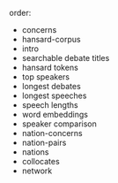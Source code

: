 order: 

- concerns 
- hansard-corpus
- intro 
- searchable debate titles
- hansard tokens
- top speakers
- longest debates
- longest speeches
- speech lengths
- word embeddings
- speaker comparison
- nation-concerns
- nation-pairs
- nations
- collocates
- network
